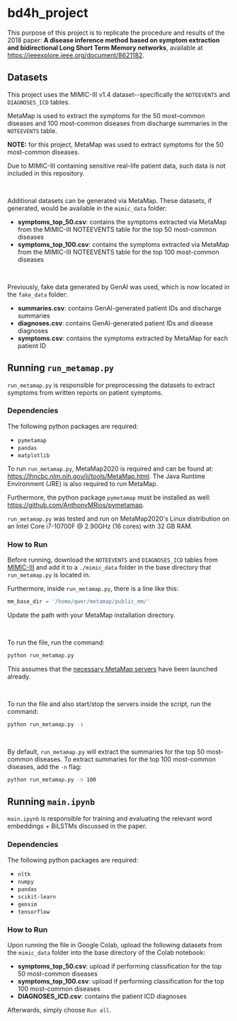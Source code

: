 # bd4h_project


This purpose of this project is to replicate the procedure and results of the 2018 paper: **A disease inference method based on symptom extraction and bidirectional Long Short Term Memory networks**, available at https://ieeexplore.ieee.org/document/8621182.

## Datasets

This project uses the MIMIC-III v1.4 dataset--specifically the `NOTEEVENTS` and `DIAGNOSES_ICD` tables. 

MetaMap is used to extract the symptoms for the 50 most-common diseases and 100 most-common diseases from discharge summaries in the `NOTEEVENTS` table. 

**NOTE:** for this project, MetaMap was used to extract symptoms for the 50 most-common diseases.

Due to MIMIC-III containing sensitive real-life patient data, such data is not included in this repository.

<br>

Additional datasets can be generated via MetaMap. These datasets, if generated, would be available in the `mimic_data` folder:
- **symptoms_top_50.csv**: contains the symptoms extracted via MetaMap from the MIMIC-III NOTEEVENTS table for the top 50 most-common diseases
- **symptoms_top_100.csv**: contains the symptoms extracted via MetaMap from the MIMIC-III NOTEEVENTS table for the top 100 most-common diseases

<br>

Previously, fake data generated by GenAI was used, which is now located in the `fake_data` folder:
- **summaries.csv**: contains GenAI-generated patient IDs and discharge summaries
- **diagnoses.csv**: contains GenAI-generated patient IDs and disease diagnoses
- **symptoms.csv**: contains the symptoms extracted by MetaMap for each patient ID


## Running `run_metamap.py`

`run_metamap.py` is responsible for preprocessing the datasets to extract symptoms from written reports on patient symptoms.

### Dependencies 

The following python packages are required:
- `pymetamap`
- `pandas`
- `matplotlib`

To run `run_metamap.py`, MetaMap2020 is required and can be found at: https://lhncbc.nlm.nih.gov/ii/tools/MetaMap.html. The Java Runtime Environment (JRE) is also required to run MetaMap.

Furthermore, the python package `pymetamap` must be installed as well: https://github.com/AnthonyMRios/pymetamap.

`run_metamap.py` was tested and run on MetaMap2020's Linux distribution on an Intel Core i7-10700F @ 2.90GHz (16 cores) with 32 GB RAM.

### How to Run

Before running, download the `NOTEEVENTS` and `DIAGNOSES_ICD` tables from [MIMIC-III](https://physionet.org/content/mimiciii/1.4/) and add it to a `./mimic_data` folder in the base directory that `run_metamap.py` is located in.

Furthermore, inside `run_metamap.py`, there is a line like this:
```python
mm_base_dir = '/home/qwer/metamap/public_mm/'
```
Update the path with your MetaMap installation directory.

<br>

To run the file, run the command:
```bash
python run_metamap.py
```

This assumes that the [necessary MetaMap servers](https://lhncbc.nlm.nih.gov/ii/tools/MetaMap/Docs/README.html) have been launched already.

<br>


To run the file and also start/stop the servers inside the script, run the command:
```bash
python run_metamap.py -s
```

<br>

By default, `run_metamap.py` will extract the summaries for the top 50 most-common diseases. To extract summaries for the top 100 most-common diseases, add the `-n` flag:
```bash
python run_metamap.py -n 100
```

## Running `main.ipynb`

`main.ipynb` is responsible for training and evaluating the relevant word embeddings + BiLSTMs discussed in the paper.

### Dependencies 
The following python packages are required:
- `nltk`
- `numpy`
- `pandas`
- `scikit-learn`
- `gensim`
- `tensorflow`


### How to Run
Upon running the file in Google Colab, upload the following datasets from the `mimic_data` folder into the base directory of the Colab notebook:
- **symptoms_top_50.csv**: upload if performing classification for the top 50 most-common diseases
- **symptoms_top_100.csv**: upload if performing classification for the top 100 most-common diseases
- **DIAGNOSES_ICD.csv**: contains the patient ICD diagnoses

Afterwards, simply choose `Run all`.



